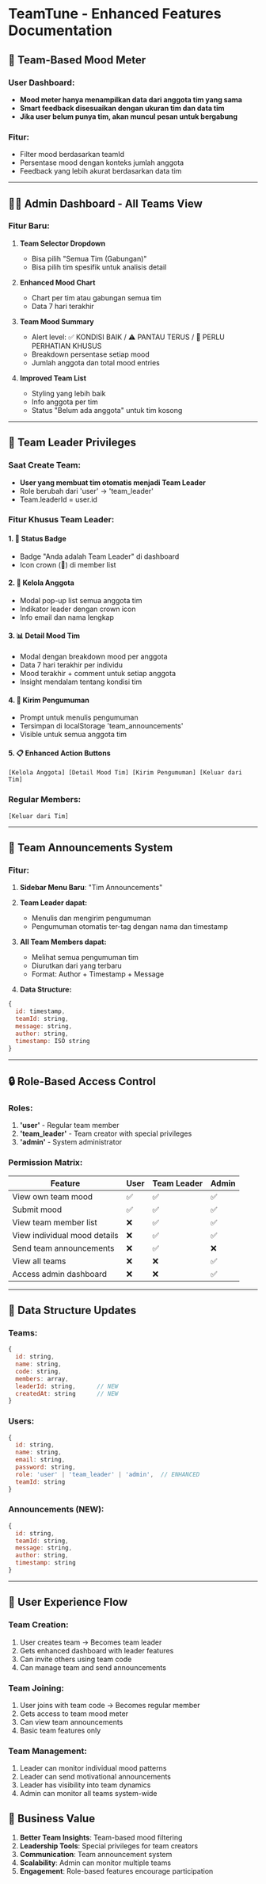 # TeamTune - Enhanced Features Documentation

## 🎯 **Team-Based Mood Meter**

### User Dashboard:
- **Mood meter hanya menampilkan data dari anggota tim yang sama**
- **Smart feedback disesuaikan dengan ukuran tim dan data tim**
- **Jika user belum punya tim, akan muncul pesan untuk bergabung**

### Fitur:
- Filter mood berdasarkan teamId
- Persentase mood dengan konteks jumlah anggota
- Feedback yang lebih akurat berdasarkan data tim

---

## 👨‍💼 **Admin Dashboard - All Teams View**

### Fitur Baru:
1. **Team Selector Dropdown**
   - Bisa pilih "Semua Tim (Gabungan)"
   - Bisa pilih tim spesifik untuk analisis detail

2. **Enhanced Mood Chart**
   - Chart per tim atau gabungan semua tim
   - Data 7 hari terakhir

3. **Team Mood Summary**
   - Alert level: ✅ KONDISI BAIK / ⚠️ PANTAU TERUS / 🚨 PERLU PERHATIAN KHUSUS
   - Breakdown persentase setiap mood
   - Jumlah anggota dan total mood entries

4. **Improved Team List**
   - Styling yang lebih baik
   - Info anggota per tim
   - Status "Belum ada anggota" untuk tim kosong

---

## 👑 **Team Leader Privileges**

### Saat Create Team:
- **User yang membuat tim otomatis menjadi Team Leader**
- Role berubah dari 'user' → 'team_leader'
- Team.leaderId = user.id

### Fitur Khusus Team Leader:

#### 1. **👑 Status Badge**
- Badge "Anda adalah Team Leader" di dashboard
- Icon crown (👑) di member list

#### 2. **👥 Kelola Anggota**
- Modal pop-up list semua anggota tim
- Indikator leader dengan crown icon
- Info email dan nama lengkap

#### 3. **📊 Detail Mood Tim**
- Modal dengan breakdown mood per anggota
- Data 7 hari terakhir per individu
- Mood terakhir + comment untuk setiap anggota
- Insight mendalam tentang kondisi tim

#### 4. **📢 Kirim Pengumuman**
- Prompt untuk menulis pengumuman
- Tersimpan di localStorage 'team_announcements'
- Visible untuk semua anggota tim

#### 5. **📋 Enhanced Action Buttons**
```
[Kelola Anggota] [Detail Mood Tim] [Kirim Pengumuman] [Keluar dari Tim]
```

### Regular Members:
```
[Keluar dari Tim]
```

---

## 📢 **Team Announcements System**

### Fitur:
1. **Sidebar Menu Baru**: "Tim Announcements"
2. **Team Leader dapat:**
   - Menulis dan mengirim pengumuman
   - Pengumuman otomatis ter-tag dengan nama dan timestamp

3. **All Team Members dapat:**
   - Melihat semua pengumuman tim
   - Diurutkan dari yang terbaru
   - Format: Author + Timestamp + Message

4. **Data Structure:**
```javascript
{
  id: timestamp,
  teamId: string,
  message: string,
  author: string,
  timestamp: ISO string
}
```

---

## 🔒 **Role-Based Access Control**

### Roles:
1. **'user'** - Regular team member
2. **'team_leader'** - Team creator with special privileges  
3. **'admin'** - System administrator

### Permission Matrix:
| Feature | User | Team Leader | Admin |
|---------|------|-------------|-------|
| View own team mood | ✅ | ✅ | ✅ |
| Submit mood | ✅ | ✅ | ✅ |
| View team member list | ❌ | ✅ | ✅ |
| View individual mood details | ❌ | ✅ | ✅ |
| Send team announcements | ❌ | ✅ | ❌ |
| View all teams | ❌ | ❌ | ✅ |
| Access admin dashboard | ❌ | ❌ | ✅ |

---

## 💾 **Data Structure Updates**

### Teams:
```javascript
{
  id: string,
  name: string,
  code: string,
  members: array,
  leaderId: string,      // NEW
  createdAt: string      // NEW
}
```

### Users:
```javascript
{
  id: string,
  name: string,
  email: string,
  password: string,
  role: 'user' | 'team_leader' | 'admin',  // ENHANCED
  teamId: string
}
```

### Announcements (NEW):
```javascript
{
  id: string,
  teamId: string,
  message: string,
  author: string,
  timestamp: string
}
```

---

## 🚀 **User Experience Flow**

### Team Creation:
1. User creates team → Becomes team leader
2. Gets enhanced dashboard with leader features
3. Can invite others using team code
4. Can manage team and send announcements

### Team Joining:
1. User joins with team code → Becomes regular member
2. Gets access to team mood meter
3. Can view team announcements
4. Basic team features only

### Team Management:
1. Leader can monitor individual mood patterns
2. Leader can send motivational announcements
3. Leader has visibility into team dynamics
4. Admin can monitor all teams system-wide

## 🎯 **Business Value**

1. **Better Team Insights**: Team-based mood filtering
2. **Leadership Tools**: Special privileges for team creators
3. **Communication**: Team announcement system  
4. **Scalability**: Admin can monitor multiple teams
5. **Engagement**: Role-based features encourage participation
